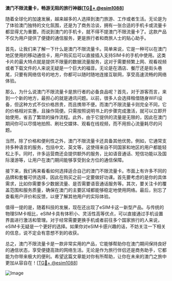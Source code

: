 **澳门不限流量卡，畅游无阻的旅行神器[[TG💪+ @esim1088](https://t.me/s/esim1088)]**

随着全球化的加速发展，越来越多的人选择到澳门旅游、工作或者生活。无论是为了体验澳门独特的文化氛围，还是为了商务洽谈，拥有一张合适的手机卡或流量卡都显得尤为重要。而说到澳门的手机卡，就不得不提澳门不限流量卡了。这款产品不仅为用户提供了便捷的通信服务，更是旅行者和商旅人士的贴心助手。

首先，让我们来了解一下什么是澳门不限流量卡。简单来说，它是一种可以在澳门地区使用的移动通信卡，用户购买后可以直接插入支持SIM卡的手机中使用。这类卡片的最大特点就是提供不限量的数据流量服务，这对于需要频繁上网、观看视频或者下载文件的人来说无疑是一个巨大的福音。无论是在酒店、餐厅还是街头巷尾，只要有网络信号的地方，你都可以随时随地连接互联网，享受高速流畅的网络体验。

那么，为什么说澳门不限流量卡是旅行者的必备良品呢？首先，对于游客而言，来到一个新的地方，最担心的就是通讯问题。以前，很多人会选择租借随身WiFi设备，但这种方式不仅价格昂贵，而且携带不便。而澳门不限流量卡则完全不同，它的价格相对实惠，且操作简便。只需按照说明书上的步骤完成激活，就可以立即开始使用，省去了繁琐的操作流程。此外，由于它提供的流量是无限的，因此在澳门期间你可以尽情地拍照、刷社交媒体、观看在线视频，而不用担心流量耗尽的问题。

当然，除了价格和便利性之外，澳门不限流量卡还具备其他优势。例如，它通常支持多种语言的服务，包括中文、英文等，这使得来自不同国家和地区的用户都能轻松上手。同时，许多运营商还会提供额外的服务，比如语音通话、短信功能以及国际漫游等，让用户在澳门期间能够享受到全方位的通信保障。

接下来，我们再来看看如何选择适合自己的澳门不限流量卡。市面上有许多不同的品牌和套餐可供选择，因此在购买之前一定要做好功课。首先要考虑的是你的具体需求，比如你需要多少数据流量、是否需要语音通话服务等。其次，要关注卡的覆盖范围和服务质量，确保在澳门的主要区域都能够稳定地使用网络。最后，别忘了查看用户评价和反馈，以便了解其他用户的实际体验。

值得一提的是，随着科技的发展，现在还出现了eSIM卡这一新型产品。与传统的物理SIM卡相比，eSIM卡具有体积小、灵活性高等优点，可以直接通过手机设置界面进行激活和管理。对于经常需要更换手机或者前往多个国家旅行的人来说，eSIM卡无疑是一个更好的选择。如果你对eSIM卡感兴趣的话，不妨关注一下相关的信息，说不定会有意想不到的收获。

总之，澳门不限流量卡是一款非常实用的产品，它能够帮助你在澳门期间保持良好的通信状态，享受便捷高效的网络生活。无论是作为旅行伴侣还是商务助手，它都能为你带来极大的便利。希望这篇文章能对你有所帮助，让你在未来的澳门之旅中更加从容自在！[[TG💪+ @esim1088](https://t.me/s/esim1088)] 

![Image](https://i.postimg.cc/4NQfJmqS/Snipaste-2025-05-13-00-14-12.png)